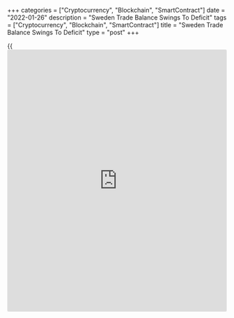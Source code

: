 +++
categories = ["Cryptocurrency", "Blockchain", "SmartContract"]
date = "2022-01-26"
description = "Sweden Trade Balance Swings To Deficit"
tags = ["Cryptocurrency", "Blockchain", "SmartContract"]
title = "Sweden Trade Balance Swings To Deficit"
type = "post"
+++

{{<iframe id="large-banner" src="https://www.bounty.group/#slide=19.0" width="100%" height="600" scrolling="no" style="border: 0px solid rgb(216, 221, 230); border-radius: 3px;">}}

Sweden's trade balance swung to a deficit in December, figures from
Statistics Sweden showed on Tuesday.

The trade balance registered a deficit of SEK 5.5 billion in December
versus a surplus of SEK 1.2 billion in the same month last year. In
November, the trade surplus was SEK 0.6 billion.

On an annual basis, exports grew 23.0 percent in December and imports
rose 29.0 percent.

The non-EU trade balance showed a surplus of SEK 16.9 billion in
December, while the trade balance with the EU revealed a deficit of SEK
22.4 billion.

On a seasonally adjusted basis, the trade surplus was SEK 1.5 billion in
December compared to SEK 2.9 billion in November.

For the January to December period, exports rose 14.0 percent and
imports gained 16.0 percent. The trade surplus was SEK 25.1 billion.

For comments and feedback [contact](https://www.playgroundfx.com/contact/): editorial@rtt[news](https://www.letsplayfx.com/blog/forex-news-website/).com

[Economic News][1]

 **What parts of the world are seeing the best (and worst) economic
performances lately? Click[here][2] to check out our [Econ Scorecard][2]
and find out! See up-to-the-moment [ranking](https://www.playgroundfx.com/blog/crypto-exchange-ranking/)s for the best and worst
performers in [GDP][2], [unemployment rate][3], [inflation][4] and much
more.**

   1. www.rtt[news](https://www.letsplayfx.com/blog/forex-news-website/).com/Content/EconomicNews.aspx
   2. www.rtt[news](https://www.letsplayfx.com/blog/forex-news-website/).com/economic-scorecard/world-rank/GDP/highest-performance.aspx
   3. www.rtt[news](https://www.letsplayfx.com/blog/forex-news-website/).com/economic-scorecard/world-rank/unemployment-rate/lowest-performance.aspx
   4. www.rtt[news](https://www.letsplayfx.com/blog/forex-news-website/).com/economic-scorecard/world-rank/CPI/highest-performance.aspx